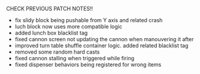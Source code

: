 CHECK PREVIOUS PATCH NOTES!!

- fix slidy block being pushable from Y axis and related crash
- luch block now uses more compatible logic
- added lunch box blacklist tag
- fixed cannon screen not updating the cannon when manouvering it after
- improved turn table shuffle container logic. added related blacklist tag
- removed some random hard casts
- fixed cannon stalling when triggered while firing
- fixed dispenser behaviors being registered for wrong items